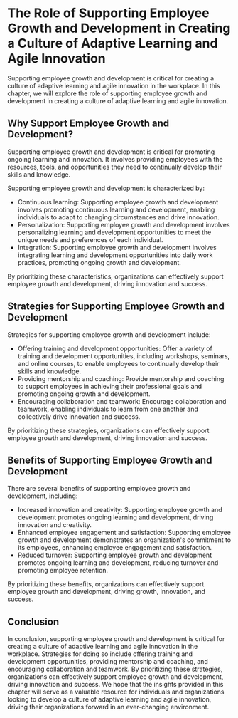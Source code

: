 The Role of Supporting Employee Growth and Development in Creating a Culture of Adaptive Learning and Agile Innovation
=============================================================================================================================================================================

Supporting employee growth and development is critical for creating a culture of adaptive learning and agile innovation in the workplace. In this chapter, we will explore the role of supporting employee growth and development in creating a culture of adaptive learning and agile innovation.

Why Support Employee Growth and Development?
--------------------------------------------

Supporting employee growth and development is critical for promoting ongoing learning and innovation. It involves providing employees with the resources, tools, and opportunities they need to continually develop their skills and knowledge.

Supporting employee growth and development is characterized by:

* Continuous learning: Supporting employee growth and development involves promoting continuous learning and development, enabling individuals to adapt to changing circumstances and drive innovation.
* Personalization: Supporting employee growth and development involves personalizing learning and development opportunities to meet the unique needs and preferences of each individual.
* Integration: Supporting employee growth and development involves integrating learning and development opportunities into daily work practices, promoting ongoing growth and development.

By prioritizing these characteristics, organizations can effectively support employee growth and development, driving innovation and success.

Strategies for Supporting Employee Growth and Development
---------------------------------------------------------

Strategies for supporting employee growth and development include:

* Offering training and development opportunities: Offer a variety of training and development opportunities, including workshops, seminars, and online courses, to enable employees to continually develop their skills and knowledge.
* Providing mentorship and coaching: Provide mentorship and coaching to support employees in achieving their professional goals and promoting ongoing growth and development.
* Encouraging collaboration and teamwork: Encourage collaboration and teamwork, enabling individuals to learn from one another and collectively drive innovation and success.

By prioritizing these strategies, organizations can effectively support employee growth and development, driving innovation and success.

Benefits of Supporting Employee Growth and Development
------------------------------------------------------

There are several benefits of supporting employee growth and development, including:

* Increased innovation and creativity: Supporting employee growth and development promotes ongoing learning and development, driving innovation and creativity.
* Enhanced employee engagement and satisfaction: Supporting employee growth and development demonstrates an organization's commitment to its employees, enhancing employee engagement and satisfaction.
* Reduced turnover: Supporting employee growth and development promotes ongoing learning and development, reducing turnover and promoting employee retention.

By prioritizing these benefits, organizations can effectively support employee growth and development, driving growth, innovation, and success.

Conclusion
----------

In conclusion, supporting employee growth and development is critical for creating a culture of adaptive learning and agile innovation in the workplace. Strategies for doing so include offering training and development opportunities, providing mentorship and coaching, and encouraging collaboration and teamwork. By prioritizing these strategies, organizations can effectively support employee growth and development, driving innovation and success. We hope that the insights provided in this chapter will serve as a valuable resource for individuals and organizations looking to develop a culture of adaptive learning and agile innovation, driving their organizations forward in an ever-changing environment.
